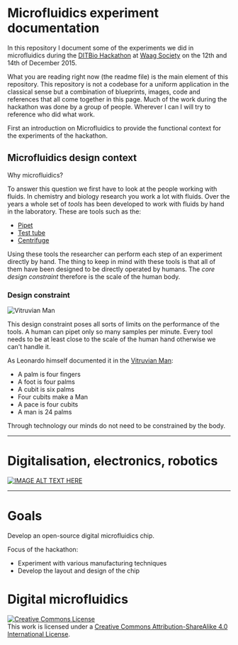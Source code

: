 # Microfluidics experiment documentation

In this repository I document some of the experiments we did in microfluidics during the [DITBio Hackathon](http://www.meetup.com/Dutch-DIY-Bio/events/227086115/) at [Waag Society](http://waag.org) on the
12th and 14th of December 2015.

What you are reading right now (the readme file) is the main element of this repository. This repository is not
a codebase for a uniform application in the classical sense but a combination of blueprints, images, code and references that all come together in this page. Much of the work during the hackathon was done by a group of people. Wherever I can I will try to reference who did what work.

First an introduction on Microfluidics to provide the functional context for the experiments of the hackathon.

## Microfluidics design context

Why microfluidics?

To answer this question we first have to look at the people working with fluids. In chemistry and biology research you work a lot with fluids. Over the years a whole set of _tools_ has been developed to work with fluids by hand in the laboratory.
These are tools such as the:

* [Pipet](https://en.wikipedia.org/wiki/Pipette)
* [Test tube](https://en.wikipedia.org/wiki/Test_tube)
* [Centrifuge](https://en.wikipedia.org/wiki/Centrifuge)

Using these tools the researcher can perform each step of an experiment directly by hand. The thing to keep in mind with these tools is that all of them have been designed to be directly operated by humans. The *core design constraint* therefore is the scale of the human body.

### Design constraint

![Vitruvian Man](https://upload.wikimedia.org/wikipedia/commons/thumb/2/22/Da_Vinci_Vitruve_Luc_Viatour.jpg/176px-Da_Vinci_Vitruve_Luc_Viatour.jpg)

This design constraint poses all sorts of limits on the performance of the tools. A human can pipet only so many samples per minute. Every tool needs to be at least close to the scale of the human hand otherwise we can't handle it.

As Leonardo himself documented it in the [Vitruvian Man](https://en.wikipedia.org/wiki/Vitruvian_Man):

* A palm is four fingers
* A foot is four palms
* A cubit is six palms
* Four cubits make a Man
* A pace is four cubits
* A man is 24 palms

Through technology our minds do not need to be constrained by the body.

---

# Digitalisation, electronics, robotics



[![IMAGE ALT TEXT HERE](http://img.youtube.com/vi/t9vGEFjMJ7o/0.jpg)](http://www.youtube.com/watch?v=t9vGEFjMJ7o)

---

# Goals

Develop an open-source digital microfluidics chip.

Focus of the hackathon:

* Experiment with various manufacturing techniques
* Develop the layout and design of the chip


# Digital microfluidics


<a rel="license" href="http://creativecommons.org/licenses/by-sa/4.0/"><img alt="Creative Commons License" style="border-width:0" src="https://i.creativecommons.org/l/by-sa/4.0/88x31.png" /></a><br />This work is licensed under a <a rel="license" href="http://creativecommons.org/licenses/by-sa/4.0/">Creative Commons Attribution-ShareAlike 4.0 International License</a>.
